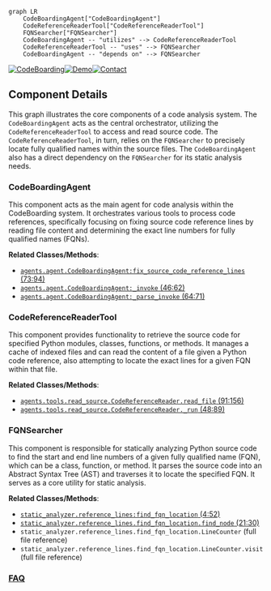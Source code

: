 ```mermaid
graph LR
    CodeBoardingAgent["CodeBoardingAgent"]
    CodeReferenceReaderTool["CodeReferenceReaderTool"]
    FQNSearcher["FQNSearcher"]
    CodeBoardingAgent -- "utilizes" --> CodeReferenceReaderTool
    CodeReferenceReaderTool -- "uses" --> FQNSearcher
    CodeBoardingAgent -- "depends on" --> FQNSearcher
```
[![CodeBoarding](https://img.shields.io/badge/Generated%20by-CodeBoarding-9cf?style=flat-square)](https://github.com/CodeBoarding/GeneratedOnBoardings)[![Demo](https://img.shields.io/badge/Try%20our-Demo-blue?style=flat-square)](https://www.codeboarding.org/demo)[![Contact](https://img.shields.io/badge/Contact%20us%20-%20contact@codeboarding.org-lightgrey?style=flat-square)](mailto:contact@codeboarding.org)

## Component Details

This graph illustrates the core components of a code analysis system. The `CodeBoardingAgent` acts as the central orchestrator, utilizing the `CodeReferenceReaderTool` to access and read source code. The `CodeReferenceReaderTool`, in turn, relies on the `FQNSearcher` to precisely locate fully qualified names within the source files. The `CodeBoardingAgent` also has a direct dependency on the `FQNSearcher` for its static analysis needs.

### CodeBoardingAgent
This component acts as the main agent for code analysis within the CodeBoarding system. It orchestrates various tools to process code references, specifically focusing on fixing source code reference lines by reading file content and determining the exact line numbers for fully qualified names (FQNs).


**Related Classes/Methods**:

- <a href="https://github.com/CodeBoarding/CodeBoarding/blob/master/agents/agent.py#L73-L94" target="_blank" rel="noopener noreferrer">`agents.agent.CodeBoardingAgent:fix_source_code_reference_lines` (73:94)</a>
- <a href="https://github.com/CodeBoarding/CodeBoarding/blob/master/agents/agent.py#L46-L62" target="_blank" rel="noopener noreferrer">`agents.agent.CodeBoardingAgent:_invoke` (46:62)</a>
- <a href="https://github.com/CodeBoarding/CodeBoarding/blob/master/agents/agent.py#L64-L71" target="_blank" rel="noopener noreferrer">`agents.agent.CodeBoardingAgent:_parse_invoke` (64:71)</a>


### CodeReferenceReaderTool
This component provides functionality to retrieve the source code for specified Python modules, classes, functions, or methods. It manages a cache of indexed files and can read the content of a file given a Python code reference, also attempting to locate the exact lines for a given FQN within that file.


**Related Classes/Methods**:

- <a href="https://github.com/CodeBoarding/CodeBoarding/blob/master/agents/tools/read_source.py#L91-L156" target="_blank" rel="noopener noreferrer">`agents.tools.read_source.CodeReferenceReader.read_file` (91:156)</a>
- <a href="https://github.com/CodeBoarding/CodeBoarding/blob/master/agents/tools/read_source.py#L48-L89" target="_blank" rel="noopener noreferrer">`agents.tools.read_source.CodeReferenceReader._run` (48:89)</a>


### FQNSearcher
This component is responsible for statically analyzing Python source code to find the start and end line numbers of a given fully qualified name (FQN), which can be a class, function, or method. It parses the source code into an Abstract Syntax Tree (AST) and traverses it to locate the specified FQN. It serves as a core utility for static analysis.


**Related Classes/Methods**:

- <a href="https://github.com/CodeBoarding/CodeBoarding/blob/master/static_analyzer/reference_lines.py#L4-L52" target="_blank" rel="noopener noreferrer">`static_analyzer.reference_lines:find_fqn_location` (4:52)</a>
- <a href="https://github.com/CodeBoarding/CodeBoarding/blob/master/static_analyzer/reference_lines.py#L21-L30" target="_blank" rel="noopener noreferrer">`static_analyzer.reference_lines.find_fqn_location.find_node` (21:30)</a>
- `static_analyzer.reference_lines.find_fqn_location.LineCounter` (full file reference)
- `static_analyzer.reference_lines.find_fqn_location.LineCounter.visit` (full file reference)




### [FAQ](https://github.com/CodeBoarding/GeneratedOnBoardings/tree/main?tab=readme-ov-file#faq)

